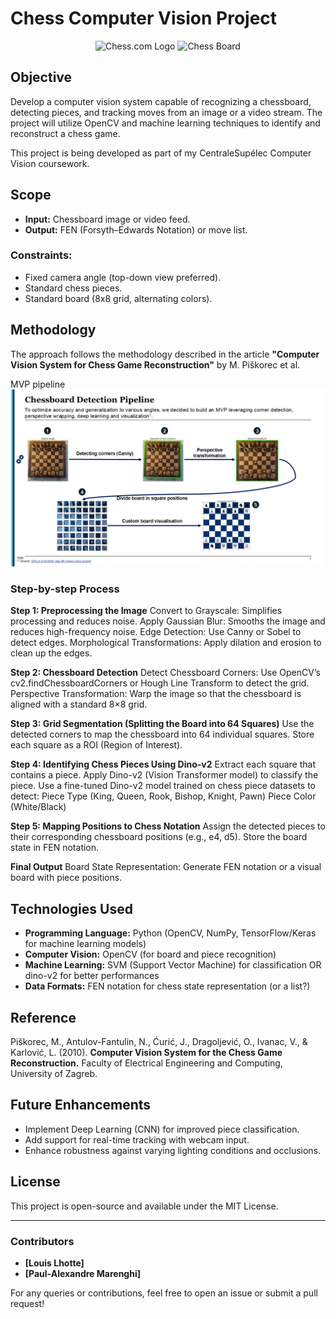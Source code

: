 # Chess Computer Vision Project

<div align="center">
  <img src="https://images.chesscomfiles.com/uploads/v1/blog/291978.0ba48c8e.5000x5000o.b1dd3c4ba347.png" alt="Chess.com Logo" width="200">
  <img src="https://www.regencychess.co.uk/images/how-to-set-up-a-chessboard/how-to-set-up-a-chessboard-7.jpg" alt="Chess Board" width="200">
</div>


## Objective
Develop a computer vision system capable of recognizing a chessboard, detecting pieces, and tracking moves from an image or a video stream. The project will utilize OpenCV and machine learning techniques to identify and reconstruct a chess game.

This project is being developed as part of my CentraleSupélec Computer Vision coursework.

## Scope
- **Input:** Chessboard image or video feed.
- **Output:** FEN (Forsyth–Edwards Notation) or move list.

### Constraints:
- Fixed camera angle (top-down view preferred).
- Standard chess pieces.
- Standard board (8x8 grid, alternating colors).

## Methodology
The approach follows the methodology described in the article **"Computer Vision System for Chess Game Reconstruction"** by M. Piškorec et al.

MVP pipeline
![Pipeline](./data/Slide/pipeline.jpg)

### Step-by-step Process

**Step 1: Preprocessing the Image**
Convert to Grayscale: Simplifies processing and reduces noise.
Apply Gaussian Blur: Smooths the image and reduces high-frequency noise.
Edge Detection: Use Canny or Sobel to detect edges.
Morphological Transformations: Apply dilation and erosion to clean up the edges.

**Step 2: Chessboard Detection**
Detect Chessboard Corners: Use OpenCV’s cv2.findChessboardCorners or Hough Line Transform to detect the grid.
Perspective Transformation: Warp the image so that the chessboard is aligned with a standard 8×8 grid.

**Step 3: Grid Segmentation (Splitting the Board into 64 Squares)**
Use the detected corners to map the chessboard into 64 individual squares.
Store each square as a ROI (Region of Interest).

**Step 4: Identifying Chess Pieces Using Dino-v2**
Extract each square that contains a piece.
Apply Dino-v2 (Vision Transformer model) to classify the piece.
Use a fine-tuned Dino-v2 model trained on chess piece datasets to detect:
Piece Type (King, Queen, Rook, Bishop, Knight, Pawn)
Piece Color (White/Black)

**Step 5: Mapping Positions to Chess Notation**
Assign the detected pieces to their corresponding chessboard positions (e.g., e4, d5).
Store the board state in FEN notation.

**Final Output**
Board State Representation: Generate FEN notation or a visual board with piece positions.

## Technologies Used
- **Programming Language:** Python (OpenCV, NumPy, TensorFlow/Keras for machine learning models)
- **Computer Vision:** OpenCV (for board and piece recognition)
- **Machine Learning:** SVM (Support Vector Machine) for classification OR dino-v2 for better performances
- **Data Formats:** FEN notation for chess state representation (or a list?)

## Reference
Piškorec, M., Antulov-Fantulin, N., Ćurić, J., Dragoljević, O., Ivanac, V., & Karlović, L. (2010). **Computer Vision System for the Chess Game Reconstruction.** Faculty of Electrical Engineering and Computing, University of Zagreb.

## Future Enhancements
- Implement Deep Learning (CNN) for improved piece classification.
- Add support for real-time tracking with webcam input.
- Enhance robustness against varying lighting conditions and occlusions.

## License
This project is open-source and available under the MIT License.

---

### Contributors
- **[Louis Lhotte]**
- **[Paul-Alexandre Marenghi]**

For any queries or contributions, feel free to open an issue or submit a pull request!
